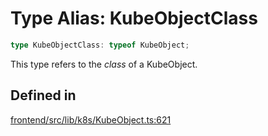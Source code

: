 # Type Alias: KubeObjectClass

```ts
type KubeObjectClass: typeof KubeObject;
```

This type refers to the *class* of a KubeObject.

## Defined in

[frontend/src/lib/k8s/KubeObject.ts:621](https://github.com/headlamp-k8s/headlamp/blob/2481a1c9f2b4a69a9320466e7a455215b14b97b0/frontend/src/lib/k8s/KubeObject.ts#L621)
